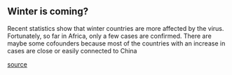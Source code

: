 ## Winter is coming?

Recent statistics show that winter countries are more affected by the virus. Fortunately, so far in Africa, only a few cases are confirmed. There are maybe some cofounders because most of the countries with an increase in cases are close or easily connected to China

[source](https://www.youtube.com/watch?v=wFoj2L2LpNA&list=PLQ_IRFkDInv_zLVFTgXA8tW0Mf1iiuuM_&index=23) 

